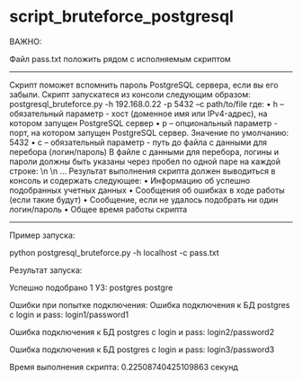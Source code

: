 # script_bruteforce_postgresql

ВАЖНО:

  Файл pass.txt положить рядом с исполняемым скриптом
___________________________________________________________

Скрипт поможет вспомнить пароль PostgreSQL сервера, если вы его забыли.
Скрипт запускатеся из консоли следующим образом:
postgresql_bruteforce.py -h 192.168.0.22 -p 5432 –с path/to/file
где:
•	h – обязательный параметр - хост (доменное имя или IPv4-адрес), на котором запущен PostgreSQL сервер
•	p – опциональный параметр - порт, на котором запущен PostgreSQL сервер. Значение по умолчанию: 5432
•	c – обязательный параметр - путь до файла с данными для перебора (логин/пароль)
В файле с данными для перебора, логины и пароли должны быть указаны через пробел по одной паре на каждой строке:
<login> <pass>\n
<login> <pass>\n
…
Результат выполнения скрипта должен выводиться в консоль и содержать следующее:
•	Информацию об успешно подобранных учетных данных
•	Сообщения об ошибках в ходе работы (если такие будут)
•	Сообщение, если не удалось подобрать ни один логин/пароль
•	Общее время работы скрипта

___________________________________________________________

Пример запуска:

python postgresql_bruteforce.py -h localhost -c pass.txt
  
Результат запуска:

Успешно подобрано 1 УЗ:
postgres postgre

Ошибки при попытке подключения:
Ошибка подключения к БД postgres с login и pass: login1/password1

Ошибка подключения к БД postgres с login и pass: login2/password2

Ошибка подключения к БД postgres с login и pass: login3/password3

Время выполнения скрипта: 0.22508740425109863 секунд

